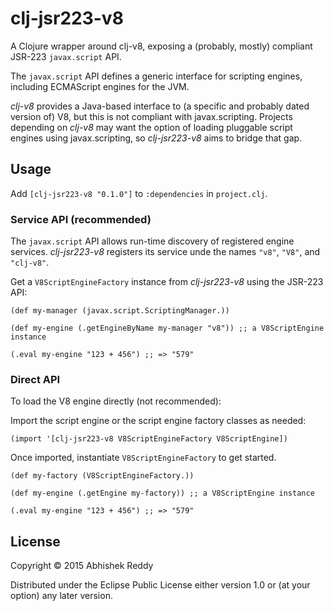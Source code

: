 # clj-jsr223-v8

A Clojure wrapper around clj-v8, exposing a (probably, mostly) compliant JSR-223 `javax.script` API.

The `javax.script` API defines a generic interface for scripting engines, including ECMAScript engines for the JVM.

*clj-v8* provides a Java-based interface to (a specific and probably dated version of) V8, but this is not compliant with javax.scripting. Projects depending on *clj-v8* may want the option of loading pluggable script engines using javax.scripting, so *clj-jsr223-v8* aims to bridge that gap.


## Usage

Add `[clj-jsr223-v8 "0.1.0"]` to `:dependencies` in `project.clj`.

### Service API (recommended)

The `javax.script` API allows run-time discovery of registered engine services. *clj-jsr223-v8* registers its service unde the names `"v8"`, `"V8"`, and `"clj-v8"`.

Get a `V8ScriptEngineFactory` instance from *clj-jsr223-v8* using the JSR-223 API:

    (def my-manager (javax.script.ScriptingManager.))

    (def my-engine (.getEngineByName my-manager "v8")) ;; a V8ScriptEngine instance

    (.eval my-engine "123 + 456") ;; => "579"

### Direct API

To load the V8 engine directly (not recommended):

Import the script engine or the script engine factory classes as needed:

    (import '[clj-jsr223-v8 V8ScriptEngineFactory V8ScriptEngine])

Once imported, instantiate `V8ScriptEngineFactory` to get started.

    (def my-factory (V8ScriptEngineFactory.))

    (def my-engine (.getEngine my-factory)) ;; a V8ScriptEngine instance

    (.eval my-engine "123 + 456") ;; => "579"


## License

Copyright © 2015 Abhishek Reddy

Distributed under the Eclipse Public License either version 1.0 or (at
your option) any later version.
